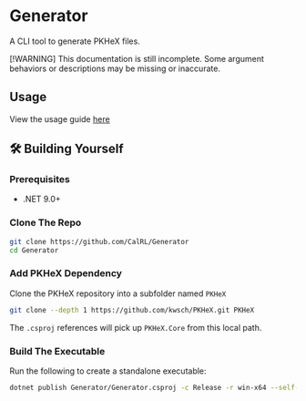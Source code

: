 # Generator

A CLI tool to generate PKHeX files.

[!WARNING]
This documentation is still incomplete. Some argument behaviors or descriptions may be missing or inaccurate.

## Usage

View the usage guide [here](https://github.com/CalRL/Generator/blob/main/docs/Usage.md)

## 🛠 Building Yourself

### Prerequisites

-   .NET 9.0+

### Clone The Repo

```bash
git clone https://github.com/CalRL/Generator
cd Generator
```

### Add PKHeX Dependency

Clone the PKHeX repository into a subfolder named `PKHeX`

```bash
git clone --depth 1 https://github.com/kwsch/PKHeX.git PKHeX
```

The `.csproj` references will pick up `PKHeX.Core` from this local path.

### Build The Executable

Run the following to create a standalone executable:

```bash
dotnet publish Generator/Generator.csproj -c Release -r win-x64 --self-contained true -p:PublishSingleFile=true -p:IncludeNativeLibrariesForSelfExtract=true

```
